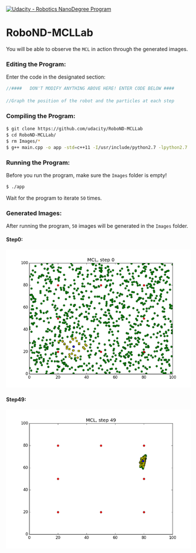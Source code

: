 [![Udacity - Robotics NanoDegree Program](https://s3-us-west-1.amazonaws.com/udacity-robotics/Extra+Images/RoboND_flag.png)](https://www.udacity.com/robotics)

# RoboND-MCLLab
You will be able to observe the `MCL` in action through the generated images. 

### Editing the Program:
Enter the code in the designated section:
```C++
//####   DON'T MODIFY ANYTHING ABOVE HERE! ENTER CODE BELOW ####
		
//Graph the position of the robot and the particles at each step 
```

### Compiling the Program:
```sh
$ git clone https://github.com/udacity/RoboND-MCLLab
$ cd RoboND-MCLLab/
$ rm Images/*
$ g++ main.cpp -o app -std=c++11 -I/usr/include/python2.7 -lpython2.7
```

### Running the Program:
Before you run the program, make sure the `Images` folder is empty!
```sh
$ ./app
```
Wait for the program to iterate `50` times.

### Generated Images:
After running the program, `50` images will be generated in the `Images` folder.
#### Step0:
![alt text](Images/Step0.png)
#### Step49:
![alt text](Images/Step49.png)

